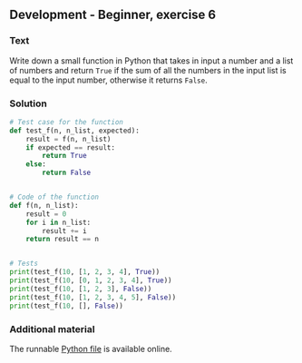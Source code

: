 ## Development - Beginner, exercise 6

### Text
Write down a small function in Python that takes in input a number and a list of numbers and return `True` if the sum of all the numbers in the input list is equal to the input number, otherwise it returns `False`.

### Solution
```python
# Test case for the function
def test_f(n, n_list, expected):
    result = f(n, n_list)
    if expected == result:
        return True
    else:
        return False


# Code of the function
def f(n, n_list):
    result = 0
    for i in n_list:
        result += i
    return result == n


# Tests
print(test_f(10, [1, 2, 3, 4], True))
print(test_f(10, [0, 1, 2, 3, 4], True))
print(test_f(10, [1, 2, 3], False))
print(test_f(10, [1, 2, 3, 4, 5], False))
print(test_f(10, [], False))
``` 

### Additional material
The runnable [Python file](exercise_6.py) is available online.
